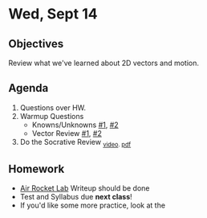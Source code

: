 Wed, Sept 14
=========  

Objectives
------------
Review what we've learned about 2D vectors and motion.

Agenda  
---------  

1. Questions over HW.
2. Warmup Questions
	- Knowns/Unknowns [#1][ku1], [#2][ku2]
	- Vector Review [#1][r1], [#2][r2]
3. Do the Socrative Review <sub>[video](https://youtu.be/oD_z2IhbubA). [pdf]()</sub>


Homework
-------------  

- [Air Rocket Lab](https://avon.schoology.com/assignment/5144957930/) Writeup should be done 
- Test and Syllabus due **next class**!
- If you'd like some more practice, look at the 

[ku1]: https://avon.schoology.com/course/5138386902/materials/gp/5280731584
[ku2]: https://avon.schoology.com/course/5138386902/materials/gp/5280732496
[r1]: https://avon.schoology.com/page/5280734247
[r2]: https://avon.schoology.com/page/5280735262
<!--stackedit_data:
eyJoaXN0b3J5IjpbMjA3NDgwMjk2LDE0MTU5MTYwMTIsNDA1ND
kxNjAyLC0xOTczMTk0MjI3LC0xMzU0ODU1MTkxLDU5ODM2MzE3
NSwtMTk3NjAyNTg3NywtMTk1ODE1NzczMCwzODI0NzkwNjMsLT
E1MTAwOTIwNzQsMjA0Mjk3MDU2NSwtODg0OTkxMzQyLC0zNDg4
NDIzOTMsLTk2OTM3NTkwNiwzODM1NjgwMjksLTExOTQwMzg2ND
csNzcxMTA5MDE5LC0yMDk5Nzc1MjI1LC0xODQ3MDk1MjMwLDE5
NTkyMTcxNzNdfQ==
-->